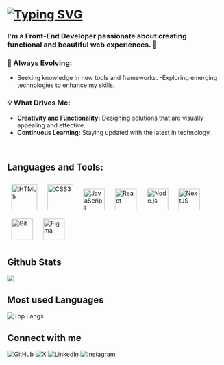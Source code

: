 # [![Typing SVG](https://readme-typing-svg.demolab.com?font=Fira+Code&weight=600&size=30&pause=1000&color=D1D7E0&width=650&lines=Hi!+%F0%9F%91%8B+I'm+Bruno+Teixeira+%F0%9F%91%A8%F0%9F%8F%BB%E2%80%8D%F0%9F%92%BB%E2%9C%8C%EF%B8%8F%F0%9F%91%BD)](https://git.io/typing-svg)
  

### I'm a Front-End Developer passionate about creating functional and beautiful web experiences. 🚀
  



### 🌱 Always Evolving:  
- Seeking knowledge in new tools and frameworks.
-Exploring emerging technologies to enhance my skills.  
  



### 💡 What Drives Me:  
-  **Creativity and Functionality:** Designing solutions that are visually appealing and effective.
- **Continuous Learning:**  Staying updated with the latest in technology.  
  

<br/>  


## Languages and Tools: 
<div align="left">  
<a href="[https://www.w3schools.com/html/default.asp]" target="_blank"><img style="margin: 10px" src="https://profilinator.rishav.dev/skills-assets/html5-original-wordmark.svg" alt="HTML5" height="60" /></a>  
<a href="https://www.w3schools.com/css/" target="_blank"><img style="margin: 10px" src="https://profilinator.rishav.dev/skills-assets/css3-original-wordmark.svg" alt="CSS3" height="60" /></a>  
<a href="https://www.javascript.com/" target="_blank"><img style="margin: 10px" src="https://profilinator.rishav.dev/skills-assets/javascript-original.svg" alt="JavaScript" height="50" /></a>  
<a href="https://reactjs.org/" target="_blank"><img style="margin: 10px" src="https://user-images.githubusercontent.com/25181517/183897015-94a058a6-b86e-4e42-a37f-bf92061753e5.png" alt="React" height="50" /></a>  
<a href="https://nodejs.org/" target="_blank"><img style="margin: 10px" src="https://profilinator.rishav.dev/skills-assets/nodejs-original-wordmark.svg" alt="Node.js" height="50" /></a>  
<a href="https://nextjs.org/" target="_blank"><img style="margin: 10px" src="https://profilinator.rishav.dev/skills-assets/nextjs.png" alt="NextJS" height="50" /></a>  
<a href="https://github.com/" target="_blank"><img style="margin: 10px" src="https://profilinator.rishav.dev/skills-assets/git-scm-icon.svg" alt="Git" height="50" /></a>  
<a href="https://www.figma.com/" target="_blank"><img style="margin: 10px" src="https://profilinator.rishav.dev/skills-assets/figma-icon.svg" alt="Figma" height="50" /></a>  

</div>


## Github Stats 
<div align="left"><img src="https://github-readme-stats.vercel.app/api?username=brunotxrs&theme=transparent&bg_color=000&border_color=30A3DC&show_icons=true&icon_color=30A3DC&title_color=D1D7E0&text_color=D1D7E0" align="center" /></div>  

## Most used Languages
![Top Langs](https://github-readme-stats-git-masterrstaa-rickstaa.vercel.app/api/top-langs/?username=brunotxrs&layout=compact&bg_color=000&border_color=30A3DC&title_color=D1D7E0&text_color=D1D7E0)


## Connect with me
[![GitHub](https://img.shields.io/badge/GitHub-%23121011.svg?logo=github&logoColor=white)](https://github.com/brunotxrs)
[![X](https://img.shields.io/badge/X-%23000000.svg?logo=X&logoColor=white)](https://twitter.com/brunotxrs)
[![LinkedIn](https://custom-icon-badges.demolab.com/badge/LinkedIn-0A66C2?logo=linkedin-white&logoColor=fff)](https://www.linkedin.com/in/brunotxrs/)
[![Instagram](https://img.shields.io/badge/Instagram-%23E4405F.svg?logo=Instagram&logoColor=white)](https://instagram.com/bruno_txrs)

